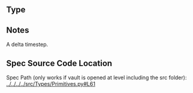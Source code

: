 ## Type

## Notes

A delta timestep.
## Spec Source Code Location

Spec Path (only works if vault is opened at level including the src folder): [../../../../src/Types/Primitives.py#L61](../../../../src/Types/Primitives.py#L61)

